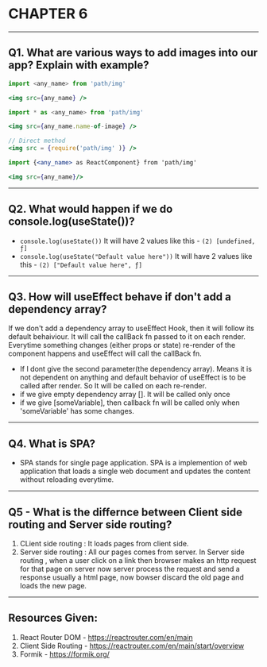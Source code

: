 # CHAPTER 6
---

## Q1. What are various ways to add images into our app? Explain with example?

```jsx 
import <any_name> from 'path/img' 

<img src={any_name} />
```

```jsx 
import * as <any_name> from 'path/img' 

<img src={any_name.name-of-image} />
```

```jsx 
// Direct method
<img src = {require('path/img' )} />
```

```jsx 
import {<any_name> as ReactComponent} from 'path/img' 

<img src={any_name}/>
```
---
## Q2. What would happen if we do console.log(useState())?
- `console.log(useState())` It will have 2 values like this -
`(2) [undefined, ƒ]`
- `console.log(useState("Default value here"))` It will have 2 values like this - `(2) ["Default value here", ƒ]`
---
## Q3. How will useEffect behave if don't add a dependency array?
If we don't add a dependency array to useEffect Hook, then it will follow its default behaiviour. It will call the callBack fn passed to it on each render. Everytime something changes (either props or state) re-render of the component happens and useEffect will call the callBack fn. 

- If I dont give the second parameter(the dependency array). Means it is not dependent on anything and default behavior of useEffect is to be called after render. So It will be called on each re-render.
- if we give empty dependency array []. It will be called only once
- if we give [someVariable], then callback fn will be called only when 'someVariable' has some changes.
---
## Q4. What is SPA?
- SPA stands for single page application. SPA is a implemention of web application that loads a single web document and updates the content without reloading everytime.
---
## Q5 - What is the differnce between Client side routing and Server side routing?
1. CLient side routing : It loads pages from client side.
2. Server side routing : All our pages comes from server.
                        In Server side routing , when a user click on a link then browser makes an http request for that page on server now server process the request and send a response usually a html page, now bowser discard the 	old page and loads the new page.
---
## Resources Given:
1. React Router DOM - https://reactrouter.com/en/main
2. Client Side Routing - https://reactrouter.com/en/main/start/overview
3. Formik - https://formik.org/
